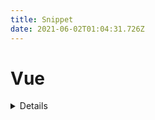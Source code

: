 ```yaml
---
title: Snippet
date: 2021-06-02T01:04:31.726Z
---
```

# Vue

<details>

## Router

### limit parameter

```javascript
path: '/mybook/:mode(order|pdf)'
```

</details>
